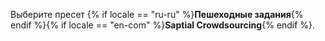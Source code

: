 Выберите пресет {% if locale == "ru-ru" %}**Пешеходные задания**{% endif %}{% if locale == "en-com" %}**Saptial Crowdsourcing**{% endif %}.